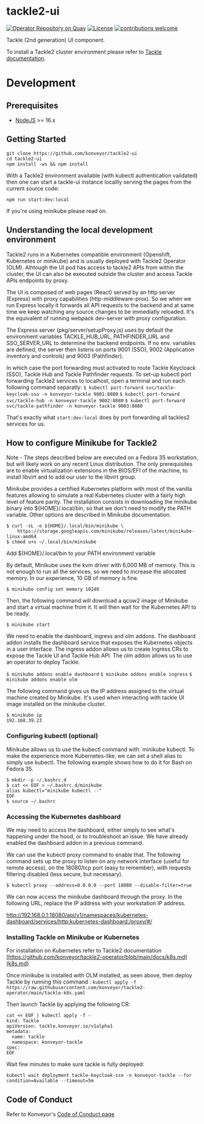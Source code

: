 # tackle2-ui

[![Operator Repository on Quay](https://quay.io/repository/konveyor/tackle2-ui/status "Operator Repository on Quay")](https://quay.io/repository/konveyor/tackle2-ui) [![License](http://img.shields.io/:license-apache-blue.svg)](http://www.apache.org/licenses/LICENSE-2.0.html) [![contributions welcome](https://img.shields.io/badge/contributions-welcome-brightgreen.svg?style=flat)](https://github.com/konveyor/tackle2-ui/pulls)

Tackle (2nd generation) UI component.

To install a Tackle2 cluster environment please refer to [Tackle documentation](https://github.com/konveyor/tackle).
# Development
## Prerequisites

- [NodeJS](https://nodejs.org/en/) >= 16.x
## Getting Started 

```
git clone https://github.com/konveyor/tackle2-ui
cd tackle2-ui
npm install -ws && npm install
```

With a Tackle2 environment available (with kubectl authentication validated)  
then one can start a tackle-ui instance locallly serving the pages from the current source code: 

`npm run start:dev:local`

If you're using minikube please read on.

## Understanding the local development environment

Tackle2 runs in a Kubernetes compatible environment (Openshift, Kubernetes or minikube) and is usually deployed with Tackle2 Operator (OLM).
Alhtough the UI pod has access to tackle2 APIs from within the cluster, the UI can also be executed outside the cluster and access Tackle APIs endpoints by proxy.

The UI is composed of web pages (React) served by an http server (Express) with proxy capabilities (http-middleware-prox).
So we when we run Express locally it forwards all API requests to the backend and at same time we keep watching any source changes to be immediatly reloaded.
It's the equivalent of running webpack dev-server with proxy configuration.

The Express server (pkg/server/setupProxy.js) uses by default the environment variables TACKLE_HUB_URL, PATHFINDER_URL and SSO_SERVER_URL to determine the backend endpoints. 
If no env. variables are defined, the server then listens on ports 9001 (SSO), 9002 (Application inventory and controls) and 9003 (Pathfinder).

In which case the port forwarding must activated to route Tackle Keycloack (SSO), Tackle Hub and Tackle Pathfinder requests.
To set-up kubectl port forwarding Tackle2 services to localhost, open a terminal and run each following command separatly: 
`$ kubectl port-forward svc/tackle-keycloak-sso -n konveyor-tackle 9001:8080`
`$ kubectl port-forward svc/tackle-hub -n konveyor-tackle 9002:8080`
`$ kubectl port-forward svc/tackle-pathfinder -n konveyor-tackle 9003:8080` 

That's exactly what `start:dev:local` does by port forwarding all tackles2 services for us.

## How to configure Minikube for Tackle2

Note - The steps described below are executed on a Fedora 35 workstation, but will likely work on any recent Linux distribution.
The only prerequisites are to enable virtualization extensions in the BIOS/EFI of the machine, to install libvirt and to add our user to the libvirt group.

Minikube provides a certified Kubernetes platform with most of the vanilla features allowing to simulate a real Kubernetes cluster with a fairly high level of feature parity.
The installation consists in downloading the minikube binary into ${HOME}/.local/bin, so that we don't need to modify the PATH variable. Other options are described in Minikube documentation.

```
$ curl -sL -o ${HOME}/.local/bin/minikube \
    https://storage.googleapis.com/minikube/releases/latest/minikube-linux-amd64
$ chmod u+x ~/.local/bin/minikube
```

Add ${HOME}/.local/bin to your PATH environment variable

By default, Minikube uses the kvm driver with 6,000 MB of memory. This is not enough to run all the services, so we need to increase the allocated memory. In our experience, 10 GB of memory is fine.

`$ minikube config set memory 10240`

Then, the following command will download a qcow2 image of Minikube and start a virtual machine from it. It will then wait for the Kubernetes API to be ready.

`$ minikube start`

We need to enable the dashboard, ingress and olm addons. The dashboard addon installs the dashboard service that exposes the Kubernetes objects in a user interface. The ingress addon allows us to create Ingress CRs to expose the Tackle UI and Tackle Hub API. The olm addon allows us to use an operator to deploy Tackle.

`$ minikube addons enable dashboard`
`$ minikube addons enable ingress`
`$ minikube addons enable olm`


The following command gives us the IP address assigned to the virtual machine created by Minikube.
It's used when interacting with tackle UI image installed on the minikube cluster.

```
$ minikube ip
192.168.39.23
```

### Configuring kubectl (optional)
Minikube allows us to use the kubectl command with `minikube kubectl. To make the experience more Kubernetes-like, we can set a shell alias to simply use kubectl.
The following example shows how to do it for Bash on Fedora 35.

```
$ mkdir -p ~/.bashrc.d
$ cat << EOF > ~/.bashrc.d/minikube
alias kubectl="minikube kubectl --"
EOF
$ source ~/.bashrc
```

### Accessing the Kubernetes dashboard
We may need to access the dashboard, either simply to see what's happening under the hood, or to troubleshoot an issue. We have already enabled the dashboard addon in a previous command.

We can use the kubectl proxy command to enable that. The following command sets up the proxy to listen on any network interface (useful for remote access), on the 18080/tcp port (easy to remember), with requests filtering disabled (less secure, but necessary).

`$ kubectl proxy --address=0.0.0.0 --port 18080 --disable-filter=true`

We can now access the minikube dashboard through the proxy.
In the following URL, replace the IP address with your workstation IP address. 

http://192.168.0.1:18080/api/v1/namespaces/kubernetes-dashboard/services/http:kubernetes-dashboard:/proxy/#/


### Installing Tackle on Minikube or Kubernetes

For installation on Kubernetes refer to Tackle2 documentation [https://github.com/konveyor/tackle2-operator/blob/main/docs/k8s.md](k8s.md)

Once minikube is installed with OLM installed, as seen above, then deploy Tackle by running this command : 
`kubectl apply -f https://raw.githubusercontent.com/konveyor/tackle2-operator/main/tackle-k8s.yaml`

Then launch Tackle by applying the following CR:

```
cat << EOF | kubectl apply -f -
kind: Tackle
apiVersion: tackle.konveyor.io/v1alpha1
metadata:
  name: tackle
  namespace: konveyor-tackle
spec:
EOF
```

Wait few minutes to make sure tackle is fully deployed: 

`kubectl wait deployment tackle-keycloak-sso -n konveyor-tackle --for condition=Available --timeout=5m` 

## Code of Conduct
Refer to Konveyor's [Code of Conduct page](https://github.com/konveyor/community/blob/main/CODE_OF_CONDUCT.md) 
